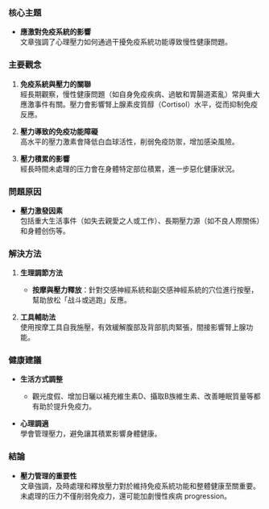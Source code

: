 ### 核心主題
- **應激對免疫系統的影響**  
  文章強調了心理壓力如何通過干擾免疫系統功能導致慢性健康問題。

### 主要觀念
1. **免疫系統與壓力的關聯**  
   經長期觀察，慢性健康問題（如自身免疫疾病、過敏和胃腸道紊亂）常與重大應激事件有關。壓力會影響腎上腺素皮質醇（Cortisol）水平，從而抑制免疫反應。
   
2. **壓力導致的免疫功能障礙**  
   高水平的壓力激素會降低白血球活性，削弱免疫防禦，增加感染風險。

3. **壓力積累的影響**  
   經長時間未處理的压力會在身體特定部位積累，進一步惡化健康狀況。

### 問題原因
- **壓力激發因素**  
  包括重大生活事件（如失去親愛之人或工作）、長期壓力源（如不良人際關係）和身體创伤等。

### 解決方法
1. **生理調節方法**  
   - **按摩與壓力釋放**：針對交感神經系統和副交感神經系統的穴位進行按壓，幫助放松「战斗或逃跑」反應。
   
2. **工具輔助法**  
   使用按摩工具自我施壓，有效緩解腹部及背部肌肉緊張，間接影響腎上腺功能。

### 健康建議
- **生活方式調整**  
  - 觀光度假、增加日曬以補充維生素D、攝取B族維生素、改善睡眠質量等都有助於提升免疫力。
  
- **心理調適**  
  學會管理壓力，避免讓其積累影響身體健康。

### 結論
- **壓力管理的重要性**  
  文章強調，及時處理和釋放壓力對於維持免疫系統功能和整體健康至關重要。未處理的压力不僅削弱免疫力，還可能加劇慢性疾病 progression。